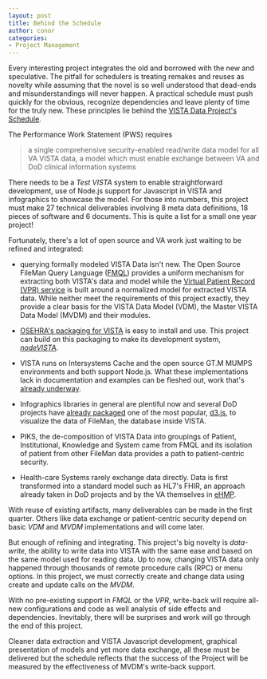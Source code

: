 ```yaml
---
layout: post
title: Behind the Schedule
author: conor
categories:
- Project Management
---
```


Every interesting project integrates the old and borrowed with the new and speculative. The pitfall for schedulers is treating remakes and reuses as novelty while assuming that the novel is so well understood that dead-ends and misunderstandings will never happen. A practical schedule must push quickly for the obvious, recognize dependencies and leave plenty of time for the truly new. These principles lie behind the [VISTA Data Project's Schedule](https://github.com/vistadataproject/documents#deliverables-schedule).

<!--more-->

The Performance Work Statement (PWS) requires

> a single comprehensive security-enabled read/write data model for all VA VISTA data, a model which must enable exchange between VA and DoD clinical information systems

There needs to be a _Test VISTA_ system to enable straightforward development, use of Node.js support for Javascript in VISTA and infographics to showcase the model. For those into numbers, this project must make 27 technical deliverables involving 8 meta data definitions, 18 pieces of software and 6 documents. This is quite a list for a small one year project!

<p data-pullquote="there's a lot of open source and VA work just waiting to be refined and integrated"></p>
Fortunately, there's a lot of open source and VA work just waiting to be refined and integrated:

  * querying formally modeled VISTA Data isn't new. The Open Source FileMan Query Language ([FMQL](http://fmql.caregraf.info)) provides a uniform mechanism for extracting both VISTA's data and model while the [Virtual Patient Record (VPR) service](https://github.com/vistadataproject/MVDM/tree/master/VPRModel) is built around a normalized model for extracted VISTA data. While neither meet the requirements of this project exactly, they provide a clear basis for the VISTA Data Model (VDM), the Master VISTA Data Model (MVDM) and their modules.

  * [OSEHRA's packaging for VISTA](https://github.com/vistadataproject/nodeVISTA/tree/master/osehraVISTA) is easy to install and use. This project can build on this packaging to make its development system, _[nodeVISTA](https://github.com/vistadataproject/nodeVISTA)_.
  
  * VISTA runs on Intersystems Cache and the open source GT.M MUMPS environments and both support Node.js. What these implementations lack in documentation and examples can be fleshed out, work that's [already underway](https://github.com/vistadataproject/nodeVISTA/tree/master/nodemExamples). 
  
  * Infographics libraries in general are plentiful now and several DoD projects have [already packaged](https://github.com/vistadataproject/infographics) one of the most popular, [d3.js](http://d3js.org/), to visualize the data of FileMan, the database inside VISTA. 
  
  * PIKS, the de-composition of VISTA Data into groupings of Patient, Institutional, Knowledge and System came from FMQL and its isolation of patient from other FileMan data provides a path to patient-centric security.
  
  * Health-care Systems rarely exchange data directly. Data is first transformed into a standard model such as HL7's FHIR, an approach already taken in DoD projects and by the VA themselves in [eHMP](https://github.com/vistadataproject/MVDMmap/issues/1). 

With reuse of existing artifacts, many deliverables can be made in the first quarter. Others like data exchange or patient-centric security depend on basic _VDM_ and _MVDM_ implementations and will come later.

<p class="pull-left" data-pullquote="big novelty is data-write, the ability to write data into VISTA with the same ease and based on the same model used for reading data"></p>

But enough of refining and integrating. This project's big novelty is _data-write_, the ability to write data into VISTA with the same ease and based on the same model used for reading data. Up to now, changing VISTA data only happened through thousands of remote procedure calls (RPC) or menu options. In this project, we must correctly create and change data using create and update calls on the _MVDM_. 

With no pre-existing support in _FMQL_ or the _VPR_, write-back will require all-new configurations and code as well analysis of side effects and dependencies. Inevitably, there will be surprises and work will go through the end of this project. 

Cleaner data extraction and VISTA Javascript development, graphical presentation of models and yet more data exchange, all these must be delivered but the schedule reflects that the success of the Project will be measured by the effectiveness of MVDM's write-back support. 
